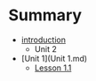 # Summary

* [introduction](README.md)
   * Unit 2
* [Unit 1](Unit 1.md)
   * [Lesson 1.1](lesson_11.md)

